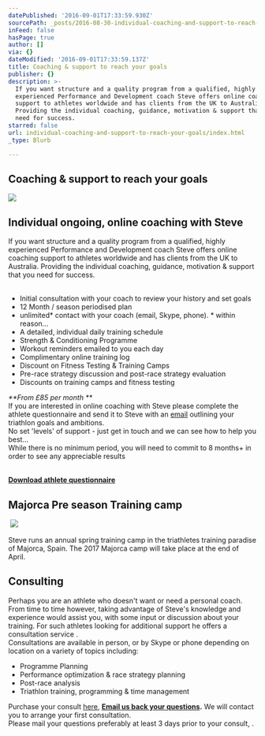 ```yaml
---
datePublished: '2016-09-01T17:33:59.930Z'
sourcePath: _posts/2016-08-30-individual-coaching-and-support-to-reach-your-goals.md
inFeed: false
hasPage: true
author: []
via: {}
dateModified: '2016-09-01T17:33:59.137Z'
title: Coaching & support to reach your goals
publisher: {}
description: >-
  If you want structure and a quality program from a qualified, highly
  experienced Performance and Development coach Steve offers online coaching
  support to athletes worldwide and has clients from the UK to Australia.
  Providing the individual coaching, guidance, motivation & support that you
  need for success. ​
starred: false
url: individual-coaching-and-support-to-reach-your-goals/index.html
_type: Blurb

---
```

## Coaching & support to reach your goals
![](https://s3-us-west-2.amazonaws.com/the-grid-img/p/7f37bb05b9e43c06dd539fe2b8d6699667b42634.jpg)

## Individual ongoing, online coaching with Steve

If you want structure and a quality program from a qualified, highly experienced Performance and Development coach Steve offers online coaching support to athletes worldwide and has clients from the UK to Australia. Providing the individual coaching, guidance, motivation & support that you need for success.  
​

* Initial consultation with your coach to review your history and set goals
* 12 Month / season periodised plan
* unlimited\* contact with your coach (email, Skype, phone). \* within reason...
* A detailed, individual daily training schedule
* Strength & Conditioning Programme
* Workout reminders emailed to you each day
* Complimentary online training log
* Discount on Fitness Testing & Training Camps​
* Pre-race strategy discussion and post-race strategy evaluation
* Discounts on training camps and fitness testing

_**From £85 per month **_  
If you are interested in online coaching with Steve please complete the athlete questionnaire and send it to Steve with an [email][0] outlining your triathlon goals and ambitions.  
No set 'levels' of support - just get in touch and we can see how to help you best...  
While there is no minimum period, you will need to commit to 8 months+ in order to see any appreciable results  
​

**[Download athlete questionnaire][1]**

## Majorca Pre season Training camp  
​
![](https://the-grid-user-content.s3-us-west-2.amazonaws.com/92b98203-16aa-4432-a2ad-b9dd38a24b8d.jpg)

Steve runs an annual spring training camp in the triathletes training paradise of Majorca, Spain. The 2017 Majorca camp will take place at the end of April.

## Consulting

Perhaps you are an athlete who doesn't want or need a personal coach. From time to time however, taking advantage of Steve's knowledge and experience would assist you, with some input or discussion about your training. For such athletes looking for additional support he offers a consultation service .   
Consultations are available in person, or by Skype or phone depending on location on a variety of topics including:

* Programme Planning
* Performance optimization & race strategy planning
* Post-race analysis
* Triathlon training, programming & time management

Purchase your consult [here][2], **[Email us back your questions][0].** We will contact you to arrange your first consultation.  
Please mail your questions preferably at least 3 days prior to your consult, .

[0]: mailto:tricoach.lum@gmail.com
[1]: http://www.stevelumleytriathlon.com/uploads/4/5/7/5/45751831/athlete_questionnaire.doc
[2]: http://www.stevelumleytriathlon.com/consultation.html